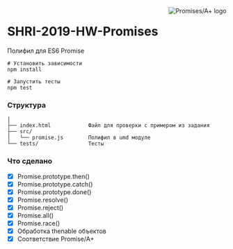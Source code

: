 <a href="http://promisesaplus.com/">
    <img src="http://promisesaplus.com/assets/logo-small.png" alt="Promises/A+ logo"
         title="Promises/A+ 1.1 compliant" align="right" />
</a>

# SHRI-2019-HW-Promises

Полифил для ES6 Promise

```
# Установить зависимости
npm install

# Запустить тесты
npm test
```

### Структура

```
│
├── index.html            Файл для проверки с примером из задания
├── src/
│   └── promise.js        Полифил в umd модуле
└── tests/                Тесты
```


### Что сделано
- [x] Promise.prototype.then()
- [x] Promise.prototype.catch()
- [x] Promise.prototype.done()
- [x] Promise.resolve()
- [x] Promise.reject()
- [x] Promise.all()
- [x] Promise.race()
- [x] Обработка thenable объектов
- [x] Соответствие Promise/A+
